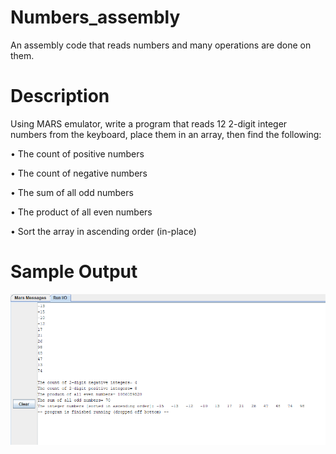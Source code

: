 # Numbers_assembly
An assembly code that reads numbers and many operations are done on them.

# Description

Using MARS emulator, write a program that reads 12 2-digit integer numbers from the keyboard, place them in an array, then find the following:

• The count of positive numbers

• The count of negative numbers

• The sum of all odd numbers

• The product of all even numbers

• Sort the array in ascending order (in-place)

# Sample Output

![alt text](https://github.com/ashrafghanem/Numbers_assembly/blob/master/sample_output.png)
